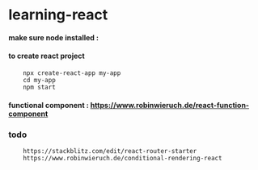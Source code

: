 # learning-react

#### make sure node installed :
#### to create react project

        npx create-react-app my-app
        cd my-app
        npm start


#### functional component : https://www.robinwieruch.de/react-function-component


### todo

        https://stackblitz.com/edit/react-router-starter
        https://www.robinwieruch.de/conditional-rendering-react
